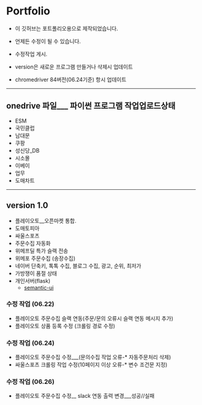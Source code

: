 # Portfolio

* 이 깃허브는 포트폴리오용으로 제작되었습니다.

* 언제든 수정이 될 수 있습니다.

* 수정작업 게시.

* version은 새로운 프로그램 만들거나 삭제시 업데이트

* chromedriver 84버전(06.24기준) 항시 업데이트

***

## onedrive 파일___ 파이썬 프로그램 작업업로드상태
* ESM
* 국민클럽
* 남대문
* 쿠팡
* 성신당_DB
* 시소몰
* 이베이
* 업무
* 도매차트

***

## version 1.0

 * 플레이오토__오픈마켓 통합.
 * 도매토피아
 * 싸울스포츠
 * 주문수집 자동화
 * 위메프딜 특가 슬랙 전송
 * 위메포 주문수집 (송장수집)
 *  네이버 단축키, 톡톡 수집, 블로그 수집, 광고, 순위, 최저가
 * 가방쟁이 품절 상태
 * 개인서버(flask)
    * [semantic-ui](https://semantic-ui.com/)



### 수정 작업 (06.22)

* 플레이오토 주문수집 슬랙 연동(주문/문의 오류시 슬랙 연동 메시지 추가)
* 플레이오토 상품 등록 수정 (크롤링 경로 수정)

### 수정 작업 (06.24)

 * 플레이오토 주문수집 수정___(문의수집 작업 오류-* 자동주문처리 삭제)
 * 싸울스포츠 크롤링 작업 수정(10페이지 이상 오류-* 변수 조건문 지정)

### 수정 작업 (06.26)

 * 플레이오토 주문수집 수정__ slack 연동 출력 변경___성공//실패